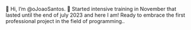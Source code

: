  👋 Hi, I’m @oJoaoSantos.
 🌱 Started intensive training in November that lasted until the end of july 2023 and here I am! Ready to embrace the first professional project in the field of programming..


<!---
oJoaoSantos/oJoaoSantos is a ✨ special ✨ repository because its `README.md` (this file) appears on your GitHub profile.
You can click the Preview link to take a look at your changes.
--->
